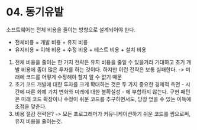 # 04. 동기유발
소프트웨어는 전체 비용을 줄이는 방향으로 설계되어야 한다. 
 - 전체비용 = 개발 비용 + 유지 비용
 - 유지비용 = 이해 비용 + 수정 비용 + 테스트 비용 + 설치 비용  

1. 전체 비용을 줄이는 한 가지 전략은 유지 비용을 줄일 수 있을거라 기대하고 초기 개발 비용에 좀더 많은 투자를 하는 것이다. 하지만 이런 전략은 보통 실패한다. -> 미래에 코드를 어떻게 수정해야 할지 알 수 없기 때문
2. 초기 코드 개발에 대한 투자를 크게 확대하는 것은 두 가지 중요한 경제적 측면 - 시간에 따른 화폐 가치 변화와 미래에 대한 불확실성 -  에 부합하지 않는다. 구현 패턴은 미래 코드 확장이나 수정이 쉬운 코드를 추구하면서도, 당장 얻을 수 있는 이득에 초점을 맞춘다. 
3. 비용 절감 전략은? -> 모든 프로그래머가 커뮤니케이션하기 쉬운 코드를 짬으로써, 유지 비용을 줄이는것.






























